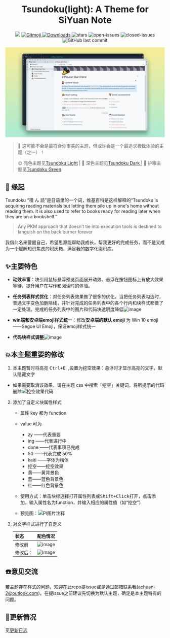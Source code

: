 <h1 align="center">Tsundoku(light): A Theme for SiYuan Note</h1>

<p align="center">          
           <a title="Hits" target="_blank" href="https://github.com/Achuan-2/siyuan-themes-tsundoku-light"><img src="https://hits.b3log.org/Achuan-2/siyuan-themes-tsundoku-light.svg" ></a>
           <a href="https://gitmoji.dev">
             <img src="https://img.shields.io/badge/gitmoji-%20😜%20😍-FFDD67.svg?style=flat-square" alt="Gitmoji">
           </a>
           <a href="https://github.com/Achuan-2/siyuan-themes-tsundoku-light/releases/latest/download/siyuan-themes-tsundoku-light.zip">
                      <img src="https://img.shields.io/github/downloads/Achuan-2/siyuan-themes-tsundoku-light/total?logo=github" alt="Downloads">
           </a>
           <a href="https://github.com/Achuan-2/siyuan-themes-tsundoku-light/releases">
                      <https://img.shields.io/github/release/Achuan-2/siyuan-themes-tsundoku-light.svg" alt="Release">
           </a>
           <img src="https://img.shields.io/github/stars/Achuan-2/siyuan-themes-tsundoku-light" alt="stars">
           <img src="https://img.shields.io/github/issues-raw/Achuan-2/siyuan-themes-tsundoku-light" alt="open-issues">
           <img src="https://img.shields.io/github/issues-closed-raw/Achuan-2/siyuan-themes-tsundoku-light" alt="closed-issues">
          <img src="https://img.shields.io/github/last-commit/Achuan-2/siyuan-themes-tsundoku-light" alt="GitHub last commit">
</p>

![preview](preview.png)

> 🎠 这可能不会是最符合你审美的主题，但或许会是一个最追求极致体验的主题（之一）！
> 
> 🌞 亮色主题见[Tsundoku Light](https://github.com/Achuan-2/siyuan-themes-tsundoku-light) | 🌛 深色主题见[Tsundoku Dark ](https://github.com/Achuan-2/siyuan-themes-tsundoku) | 🥗 护眼主题见[Tsundoku Green](https://github.com/Achuan-2/siyuan-themes-tsundoku-green)

## 💌 **缘起**

Tsundoku “積 ん 読”是日语里的一个词，维基百科是这样解释的“Tsundoku is acquiring reading materials but letting them pile up in one's home without reading them. It is also used to refer to books ready for reading later when they are on a bookshelf.”

> Any PKM approach that doesn’t tie into execution tools is destined to languish on the back burner forever

我借此名来警醒自己，希望思源能帮助我成长，帮我更好的完成任务，而不是又成为一个缓解知识焦虑的积灰箱，满足我的数字化囤积症。



## ✨主要特色

* **动效丰富**：块引用鼠标悬浮预览页面展开动效、悬浮在按钮图标上有放大效果等待，提升用户在写作和阅读时的体验。
* **任务列表样式优化**：对任务列表效果做了很多的优化，当把任务列表勾选时，普通文字变色加删除线，并针对完成的任务列表中的各个行内和块样式都做了一定处理。完成的任务列表中的图片和代码块透明度降低![image](https://user-images.githubusercontent.com/60436214/132628061-742bce8f-00be-4f6d-9a76-32c9ef253c7f.png)

* **win端和安卓端emoji样式统一**：修改**安卓端的默认 emoji** 为 Win 10 emoji——Segoe UI Emoji，保证emoji样式统一
* **代码块样式调整**![image](https://user-images.githubusercontent.com/60436214/132628072-31619c0c-63c7-4e5a-82ba-aa1e12a56f47.png)

## 💥本主题重要的修改

1.  本主题暂时将高亮 <kbd>Ctrl+E </kbd>,设置为挖空效果：悬浮时才显示高亮的文字，默认隐藏文字 

   * 如果需要取消该效果，请在主题 css 中搜索「挖空」关键词，将所提示的代码删除![挖空效果代码](https://b3logfile.com/siyuan/1610205759005/assets/image-20210811113010-dpmose7.png)
2. 添加了自定义块属性样式

   * 属性 key 都为 function
   * value 可为

     * zy ——代表重要
     * ing ——代表进行中
     * done ——代表事项已完成
     * 50 ——代表完成 50%
     * kaiti ——字体为楷体
     * 挖空——挖空效果
     * 黄——黄背景色
     * 蓝——蓝色背景色
     * 红——红色背景色
   * 使用方式：单击块标选择打开属性列表或<kbd>Shift+Click</kbd>打开，点击<kbd>添加</kbd>，输入属性名为function，并输入相应的属性值（如“挖空”）
   * 预览图：![Pl图片注释](https://b3logfile.com/siyuan/1610205759005/assets/image-20210811113600-e59xodn.png)
3. 对文字样式进行了自定义

   | 状态     | 配色情况                                                                                        |
   | -------- | ----------------------------------------------------------------------------------------------- |
   | 修改前   | ![image](https://user-images.githubusercontent.com/60436214/132626819-fed6f256-b6b0-4ac1-b5f7-91ac51034adc.png)|
   | 修改后： | ![image](https://user-images.githubusercontent.com/60436214/129700927-eea97dc7-3038-4577-b2d9-d1a24fbcd274.png)|

## **☎️意见交流**


若主题存在样式的问题，欢迎在此repo提issue或是通过邮箱联系我(achuan-2@outlook.com)。在提issue之前建议先切换为默认主题，确定是本主题特有的问题。


## **🚀更新情况**

见[更新日志](CHANGE_LOGS.md)
